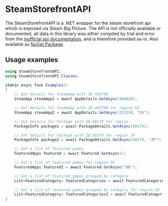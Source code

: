 # SteamStorefrontAPI

The SteamStorefrontAPI is a .NET wrapper for the steam storefront api which is exposed via Steam Big Picture. The API is not officially available or documented, all data in this library was either compiled by trial and error from the [inofficial api documentation](https://wiki.teamfortress.com/wiki/User:RJackson/StorefrontAPI), and is therefore provided as-is. Also available as [NuGet Package](https://www.nuget.org/packages/SteamStorefrontAPI/).

## Usage examples

```cs
using SteamStorefrontAPI;
using SteamStorefrontAPI.Classes;

static async Task Examples()
{
    // Get details for SteamApp with ID 443790
    SteamApp steamApp1 = await AppDetails.GetAsync(460810);

    // Get details for SteamApp with ID 443790 for region US
    SteamApp steamApp2 = await AppDetails.GetAsync(322330, "US");

    // Get details for Package with ID 68179 for region
    PackageInfo package1 = await PackageDetails.GetAsync(68179);

    // Get details for Package with ID 68179 for region JP
    PackageInfo package2 = await PackageDetails.GetAsync(68179, "JP");

    // Get a list of featured games
    FeaturedApps featured = await Featured.GetAsync();

    // Get a list of featured games for region DE
    FeaturedApps featured2 = await Featured.GetAsync("DE");

    // Get a list of featured games grouped by category
    List<FeaturedCategory> featuredCategories = await FeaturedCategories.GetAsync();

    // Get a list of featured games grouped by category for region US
    List<FeaturedCategory> featuredCategories2 = await FeaturedCategories.GetAsync("DE");
}
```
